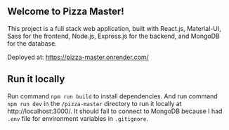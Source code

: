 ## Welcome to Pizza Master!

This project is a full stack web application, built with React.js, Material-UI, Sass for the frontend, Node.js, Express.js for the backend, and MongoDB for the database.

Deployed at: https://pizza-master.onrender.com/

## Run it locally
Run command `npm run build` to install dependencies.
And run command `npm run dev` in the `/pizza-master` directory to run it locally at http://localhost:3000/.
It should fail to connect to MongoDB because I had `.env` file for environment variables in `.gitignore`.
